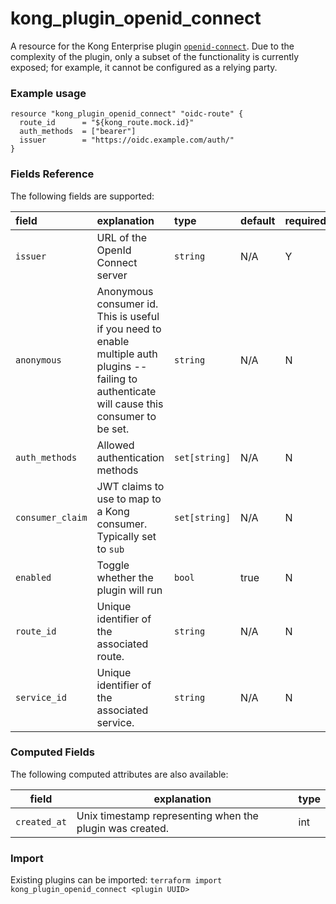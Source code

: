 # kong_plugin_openid_connect
A resource for the Kong Enterprise plugin [`openid-connect`](https://docs.konghq.com/hub/kong-inc/openid-connect/).
Due to the complexity of the plugin, only a subset of the functionality is currently exposed; for example, it cannot be configured as a relying party.

### Example usage

```hcl
resource "kong_plugin_openid_connect" "oidc-route" {
  route_id      = "${kong_route.mock.id}"
  auth_methods  = ["bearer"]
  issuer        = "https://oidc.example.com/auth/"
}

```

### Fields Reference
The following fields are supported:


| field     | explanation     | type      | default     | required                         |
| :-------- | :-------------- | :-------- | :---------- | :------------------------------- |
|`issuer`|URL of the OpenId Connect server |`string`| N/A| Y|
|`anonymous`|Anonymous consumer id. This is useful if you need to enable multiple auth plugins -- failing to authenticate will cause this consumer to be set. |`string`| N/A| N|
|`auth_methods`|Allowed authentication methods |`set[string]`| N/A| N|
|`consumer_claim`|JWT claims to use to map to a Kong consumer. Typically set to `sub` |`set[string]`| N/A| N|
|`enabled`|Toggle whether the plugin will run |`bool`| true| N|
|`route_id`|Unique identifier of the associated route. |`string`| N/A| N|
|`service_id`|Unique identifier of the associated service. |`string`| N/A| N|


### Computed Fields
The following computed attributes are also available:

| field     | explanation     | type    |
|-----------|-----------------|---------|
|`created_at`|Unix timestamp representing when the plugin was created. |int|

### Import
Existing plugins can be imported: `terraform import kong_plugin_openid_connect <plugin UUID>`
